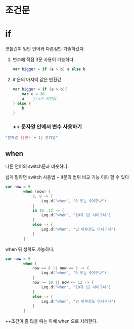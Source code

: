 # 조건문

# if

코틀린이 일반 언어와 다른점만 기술하겠다.

1. 변수에 직접 if문 사용이 가능하다.

    ```kotlin
    var bigger = if (a > b) a else b
    ```

2. if 문의 마지막 값은 반환값

    ```kotlin
    var bigger = if (a > b){
    	var c = 30
    	a    //a가 리턴값.
    } else {
    	b
    }
    ```

    ### ++ 문자열 안에서 변수 사용하기

```kotlin
"문자열 ${변수 + 1} 문자열"
```

## when

다른 언어의 switch문과 비슷하다.

쉽게 말하면 switch 사용법 + if문의 범위 비교 기능 이라 할 수 있다

```kotlin
var now = 9
        when (now) {
            8, 9 -> {
                Log.d("when", "8 또는 9이구나")
            }
            in 10..12 -> {
                Log.d("when", "10과 12 사이구나")
            }
            else -> {
                Log.d("when", "넌 아무것도 아니구나")
            }
        }
```

when 뒤 생략도 가능하다.

```kotlin
var now = 9
        when {
            now == 8 || now == 9 -> {
                Log.d("when", "8 또는 9이구나")
            }
            now >= 10 || now <= 12 -> {
                Log.d("when", "10과 12 사이구나")
            }
            else -> {
                Log.d("when", "넌 아무것도 아니구나")
            }
        }
```

++조건이 좀 많을 때는 아예 when 으로 처리한다.
